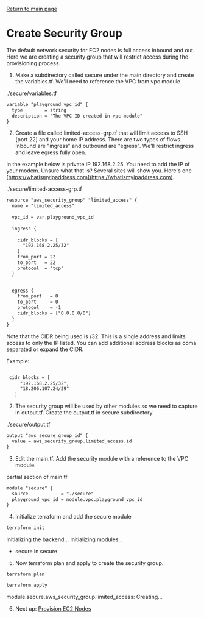 [Return to main page](../README.md)

# Create Security Group


The default network security for EC2 nodes is full access inbound and out. Here we are creating a security group that will restrict access during the provisioning process. 

1. Make a subdirectory called secure under the main directory and create the variables.tf. We'll need to reference the VPC from vpc module.

./secure/variables.tf
```diff
variable "playground_vpc_id" {
  type        = string
  description = "The VPC ID created in vpc module"
}

```

2. Create a file called limited-access-grp.tf that will limit access to SSH (port 22) and your home IP address. There are two types of flows. Inbound are "ingress" and outbound are "egress". We'll restrict ingress and leave egress fully open.

In the example below is private IP 192.168.2.25. You need to add the IP of your modem. Unsure what that is? Several sites will show you. Here's one [https://whatismyipaddress.com](https://whatismyipaddress.com).

./secure/limited-access-grp.tf
```diff
resource "aws_security_group" "limited_access" {
  name = "limited_access"
  
  vpc_id = var.playground_vpc_id
  
  ingress {
    
    cidr_blocks = [
      "192.168.2.25/32"
    ]
    from_port = 22
    to_port   = 22
    protocol  = "tcp"
  } 
   

  egress {
    from_port   = 0
    to_port     = 0
    protocol    = -1
    cidr_blocks = ["0.0.0.0/0"]
  }
}

```
 Note that the CIDR being used is /32.  This is a single address and limits access to only the IP listed. You can add additional address blocks as coma separated or expand the CIDR.

 Example:
 ```diff

  cidr_blocks = [
      "192.168.2.25/32",
      "18.206.107.24/29"
    ]
```

2.  The security group will be used by other modules so we need to capture in output.tf. Create the output.tf in secure subdirectory. 

./secure/output.tf
```diff
output "aws_secure_group_id" {
  value = aws_security_group.limited_access.id
}

```

3. Edit the main.tf. Add the security module with a reference to the VPC module.

partial section of main.tf
```diff
module "secure" {
  source            = "./secure"
  playground_vpc_id = module.vpc.playground_vpc_id
}

```
4. Initialize terraform and add the secure module

```diff
terraform init

```
Initializing the backend...
Initializing modules...
- secure in secure

5. Now terraform plan and apply to create the security group. 


```diff
terraform plan
```

```diff
terraform apply
```

module.secure.aws_security_group.limited_access: Creating...

6. Next up: [Provision EC2 Nodes](./Provision-EC2-Nodes.md)